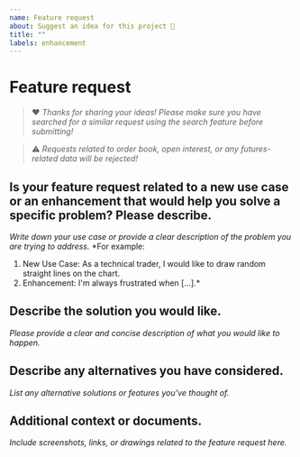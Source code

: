 ```yaml
---
name: Feature request
about: Suggest an idea for this project 🚀
title: ""
labels: enhancement
---
```


# Feature request 

> ❤️ *Thanks for sharing your ideas! Please make sure you have searched for a similar request using the search feature before submitting!*

> ⚠️ *Requests related to order book, open interest, or any futures-related data will be rejected!*

## Is your feature request related to a new use case or an enhancement that would help you solve a specific problem? Please describe.
*Write down your use case or provide a clear description of the problem you are trying to address.*
*For example:
1) New Use Case: As a technical trader, I would like to draw random straight lines on the chart.
2) Enhancement: I'm always frustrated when [...].*

## Describe the solution you would like.
*Please provide a clear and concise description of what you would like to happen.*

## Describe any alternatives you have considered.
*List any alternative solutions or features you've thought of.*

## Additional context or documents.
*Include screenshots, links, or drawings related to the feature request here.*